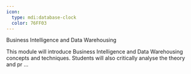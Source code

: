```yaml
---
icon:
  type: mdi:database-clock
  color: 76FF03
---
```

Business Intelligence and Data Warehousing

This module will introduce Business Intelligence and Data Warehousing concepts and techniques. Students will also critically analyse the theory and pr ... 
